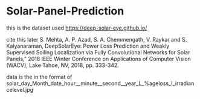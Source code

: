 # Solar-Panel-Prediction

this is the dataset used
https://deep-solar-eye.github.io/

cite this later 
S. Mehta, A. P. Azad, S. A. Chemmengath, V. Raykar and S. Kalyanaraman, DeepSolarEye: Power Loss Prediction and Weakly Supervised Soiling Localization via Fully Convolutional Networks for Solar Panels," 2018 IEEE Winter Conference on Applications of Computer Vision (WACV), Lake Tahoe, NV, 2018, pp. 333-342.

data is the in the format of 
solar_day_Month_date_hour__minute__second__year_L_%ageloss_I_irradiancelevel.jpg